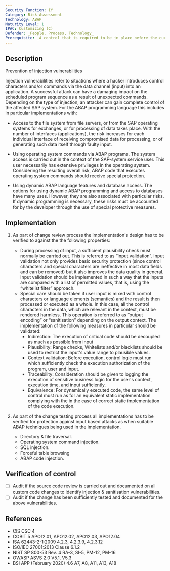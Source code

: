 ```yaml
---
Security Function: IY
Category: Risk Assessment
Technology: ABAP
Maturity Level: 1
IPAC: Customizing (C)
Defender: _People, Process, Technology_
Prerequisite: _A control that is required to be in place before the current one_
---
```


## Description

Prevention of injection vulnerabilities

Injection vulnerabilities refer to situations where a hacker introduces control characters and/or commands via the data channel (input) into an application. A successful attack can have a damaging impact on the scheduled program sequence as a result of unexpected commands.
Depending on the type of injection, an attacker can gain complete control of the affected SAP system. For the ABAP programming language this includes in particular implementations with:
- Access to the file system from file servers, or from the SAP operating systems for exchanges, or for processing of data takes place. With the number of interfaces (applications), the risk increases for each individual interface of receiving compromised data for processing, or of generating such data itself through faulty input.

- Using operating system commands via ABAP programs. The system access is carried out in the context of the SAP-system service user. This user necessarily has extensive privileges in the operating system. Considering the resulting overall risk, ABAP code that executes operating system commands should receive special protection.

- Using dynamic ABAP language features and database access. The options for using dynamic ABAP programming and access to databases have many uses. However, they are also associated with particular risks. If dynamic programming is necessary, these risks must be accounted for by the developer through the use of special protective measures.

## Implementation

1. As part of change review process the implementation's design has to be verified to against the the following properties:
    - During processing of input, a sufficient plausibility check must normally be carried out. This is referred to as “input validation”. Input validation not only provides basic security protection (since control characters and special characters are ineffective in most data fields and can be removed) but it also improves the data quality in general. Input validation should be implemented in such a way that the inputs are compared with a list of permitted values, that is, using the “whitelist filter” approach.
    - Special care should be taken if user input is mixed with control characters or language elements (semantics) and the result is then processed or executed as a whole. In this case, all the control characters in the data, which are relevant in the context, must be rendered harmless. This operation is referred to as “output encoding” or “sanitisation” depending on the output context.
      The implementation of the following measures in particular should be validated:
      - Indirection: The execution of critical code should be decoupled as much as possible from input
      - Plausibility: Range checks, Whitelists and/or blacklists should be used to restrict the input's value range to plausible values.
      - Context validation: Before execution, control logic must run which sufficiently check the execution authorization of the program, user and input.
      - Traceability: Consideration should be given to logging the execution of sensitive business logic for the user's context, execution time, and input sufficiently.
      - Equivalence: For dynamically executed code, the same level of control  must run as for an equivalent static implementation complying with the in the case of correct static implementation of the code execution.

2. As part of the change testing process all implementations has to be verified for protection against input based attacks as when suitable ABAP techniques being used in the implementation.
    - Directory & file traversal.
    - Operating system command injection.
    - SQL injection.
    - Forceful table browsing
    - ABAP code injection.

## Verification of control

- [ ] Audit if the source code review is carried out and documented on all custom code changes to identify injection & sanitisation vulnerabilities.
- [ ] Audit if the change has been sufficiently tested and documented for the above vulnerabilities.

## References

- CIS CSC 4
- COBIT 5 APO12.01, APO12.02, APO12.03, APO12.04
- ISA 62443-2-1:2009 4.2.3, 4.2.3.9, 4.2.3.12
- ISO/IEC 27001:2013 Clause 6.1.2
- NIST SP 800-53 Rev. 4 RA-3, SI-5, PM-12, PM-16
- OWASP ASVS 2.0 V5.1, V5.3
- BSI APP (February 2020) 4.6 A7, A8, A11, A13, A18
